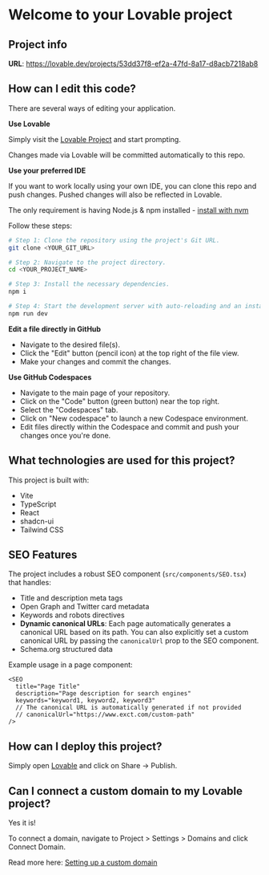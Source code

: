 # Welcome to your Lovable project

## Project info

**URL**: https://lovable.dev/projects/53dd37f8-ef2a-47fd-8a17-d8acb7218ab8

## How can I edit this code?

There are several ways of editing your application.

**Use Lovable**

Simply visit the [Lovable Project](https://lovable.dev/projects/53dd37f8-ef2a-47fd-8a17-d8acb7218ab8) and start prompting.

Changes made via Lovable will be committed automatically to this repo.

**Use your preferred IDE**

If you want to work locally using your own IDE, you can clone this repo and push changes. Pushed changes will also be reflected in Lovable.

The only requirement is having Node.js & npm installed - [install with nvm](https://github.com/nvm-sh/nvm#installing-and-updating)

Follow these steps:

```sh
# Step 1: Clone the repository using the project's Git URL.
git clone <YOUR_GIT_URL>

# Step 2: Navigate to the project directory.
cd <YOUR_PROJECT_NAME>

# Step 3: Install the necessary dependencies.
npm i

# Step 4: Start the development server with auto-reloading and an instant preview.
npm run dev
```

**Edit a file directly in GitHub**

- Navigate to the desired file(s).
- Click the "Edit" button (pencil icon) at the top right of the file view.
- Make your changes and commit the changes.

**Use GitHub Codespaces**

- Navigate to the main page of your repository.
- Click on the "Code" button (green button) near the top right.
- Select the "Codespaces" tab.
- Click on "New codespace" to launch a new Codespace environment.
- Edit files directly within the Codespace and commit and push your changes once you're done.

## What technologies are used for this project?

This project is built with:

- Vite
- TypeScript
- React
- shadcn-ui
- Tailwind CSS

## SEO Features

The project includes a robust SEO component (`src/components/SEO.tsx`) that handles:

- Title and description meta tags
- Open Graph and Twitter card metadata
- Keywords and robots directives
- **Dynamic canonical URLs**: Each page automatically generates a canonical URL based on its path. You can also explicitly set a custom canonical URL by passing the `canonicalUrl` prop to the SEO component.
- Schema.org structured data

Example usage in a page component:

```tsx
<SEO 
  title="Page Title"
  description="Page description for search engines"
  keywords="keyword1, keyword2, keyword3"
  // The canonical URL is automatically generated if not provided
  // canonicalUrl="https://www.exct.com/custom-path"
/>
```

## How can I deploy this project?

Simply open [Lovable](https://lovable.dev/projects/53dd37f8-ef2a-47fd-8a17-d8acb7218ab8) and click on Share -> Publish.

## Can I connect a custom domain to my Lovable project?

Yes it is!

To connect a domain, navigate to Project > Settings > Domains and click Connect Domain.

Read more here: [Setting up a custom domain](https://docs.lovable.dev/tips-tricks/custom-domain#step-by-step-guide)
